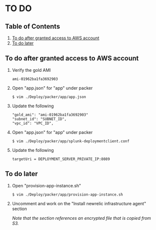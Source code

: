 # TO DO

## Table of Contents

1. [To do after granted access to AWS account](#to-do-after-granted-access-to-aws-account)
1. [To do later](#to-do-later)

## To do after granted access to AWS account

1. Verify the gold AMI

   ```
   ami-01962ba1fa3692903
   ```
   
1. Open "app.json" for "app" under packer

   ```ShellSession
   $ vim ./Deploy/packer/app/app.json
   ```

1. Update the following

   ```
   "gold_ami": "ami-01962ba1fa3692903"
   "subnet_id": "SUBNET_ID",
   "vpc_id": "VPC_ID",
   ```

1. Open "app.json" for "app" under packer

   ```ShellSession
   $ vim ./Deploy/packer/app/splunk-deploymentclient.conf
   ```

1. Update the following

   ```
   targetUri = DEPLOYMENT_SERVER_PRIVATE_IP:8089
   ```

## To do later

1. Open "provision-app-instance.sh"

   ```ShellSession
   $ vim ./Deploy/packer/app/provision-app-instance.sh
   ```

1. Uncomment and work on the "Install newrelic infrastructure agent" section

   *Note that the section references an encrypted file that is copied from S3.*
